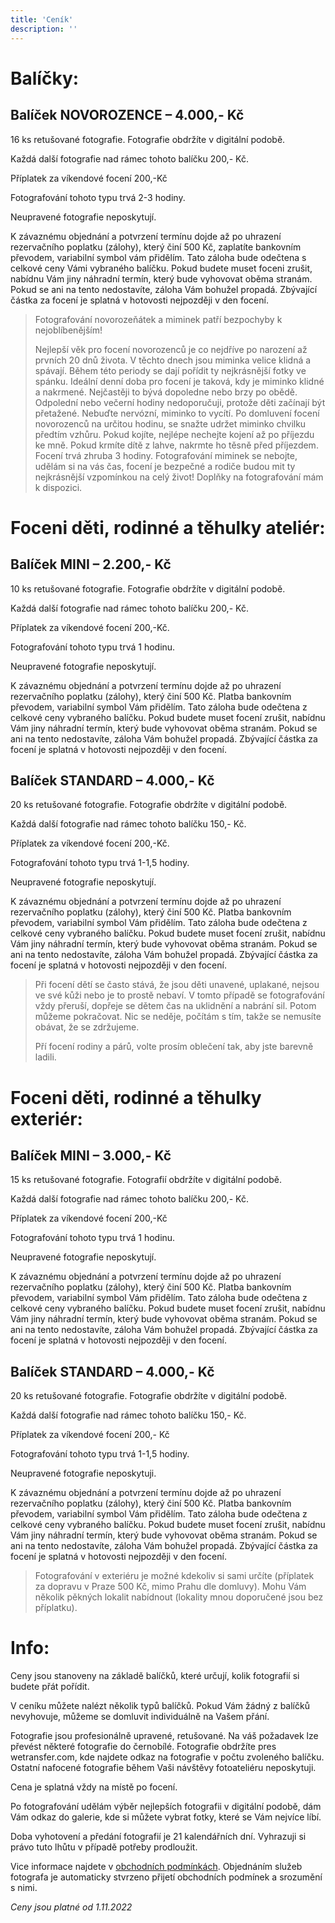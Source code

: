 ```yaml
---
title: 'Ceník'
description: ''
---
```


# Balíčky:

## Balíček NOVOROZENCE – 4.000,- Kč

16 ks retušované fotografie. Fotografie obdržíte v digitální podobě.

Každá další fotografie nad rámec tohoto balíčku 200,- Kč.

Příplatek za víkendové focení 200,-Kč

Fotografování tohoto typu trvá 2-3 hodiny.

Neupravené fotografie neposkytují.

K závaznému objednání a potvrzení termínu dojde až po uhrazení rezervačního poplatku (zálohy), který činí 500 Kč, zaplatíte bankovním převodem, variabilní symbol vám přidělím. Tato záloha bude odečtena s celkové ceny Vámi vybraného balíčku. Pokud budete muset foceni zrušit, nabídnu Vám jiny náhradní termín, který bude vyhovovat oběma stranám. Pokud se ani na tento nedostavíte, záloha Vám bohužel propadá. Zbývající částka za focení je splatná v hotovosti nejpozději v den focení.

> Fotografování novorozeňátek a miminek patří bezpochyby k nejoblíbenějším!
>
> Nejlepší věk pro focení novorozenců je co nejdříve po narození až prvních 20 dnů života. V těchto dnech jsou miminka velice klidná a spávají. Během této periody se dají pořídit ty nejkrásnější fotky ve spánku. Ideální denní doba pro focení je taková, kdy je miminko klidné a nakrmené. Nejčastěji to bývá dopoledne nebo brzy po obědě. Odpolední nebo večerní hodiny nedoporučuji, protože děti začínají být přetažené. Nebuďte nervózní, miminko to vycítí. Po domluvení focení novorozenců na určitou hodinu, se snažte udržet miminko chvilku předtím vzhůru. Pokud kojíte, nejlépe nechejte kojení až po příjezdu ke mně. Pokud krmíte dítě z lahve, nakrmte ho těsně před příjezdem. Focení trvá zhruba 3 hodiny. Fotografování miminek se nebojte, udělám si na vás čas, focení je bezpečné a rodiče budou mit ty nejkrásnější vzpomínkou na celý život! Doplňky na fotografování mám k dispozici.

# **Foceni děti, rodinné a těhulky ateliér:**

## Balíček MINI – 2.200,- Kč

10 ks retušované fotografie. Fotografie obdržíte v digitální podobě.

Každá další fotografie nad rámec tohoto balíčku 200,- Kč.

Příplatek za víkendové focení 200,-Kč.

Fotografování tohoto typu trvá 1 hodinu.

Neupravené fotografie neposkytují.

K závaznému objednání a potvrzení termínu dojde až po uhrazení rezervačního poplatku (zálohy), který činí 500 Kč. Platba bankovním převodem, variabilní symbol Vám přidělím. Tato záloha bude odečtena z celkové ceny vybraného balíčku. Pokud budete muset focení zrušit, nabídnu Vám jiny náhradní termín, který bude vyhovovat oběma stranám. Pokud se ani na tento nedostavíte, záloha Vám bohužel propadá. Zbývající částka za focení je splatná v hotovosti nejpozději v den focení.

## Balíček STANDARD – 4.000,- Kč

20 ks retušované fotografie. Fotografie obdržíte v digitální podobě.

Každá další fotografie nad rámec tohoto balíčku 150,- Kč.

Příplatek za víkendové focení 200,-Kč.

Fotografování tohoto typu trvá 1-1,5 hodiny.

Neupravené fotografie neposkytují.

K závaznému objednání a potvrzení termínu dojde až po uhrazení rezervačního poplatku (zálohy), který činí 500 Kč. Platba bankovním převodem, variabilní symbol Vám přidělím. Tato záloha bude odečtena z celkové ceny vybraného balíčku. Pokud budete muset focení zrušit, nabídnu Vám jiny náhradní termín, který bude vyhovovat oběma stranám. Pokud se ani na tento nedostavíte, záloha Vám bohužel propadá. Zbývající částka za focení je splatná v hotovosti nejpozději v den focení.

> Při focení dětí se často stává, že jsou děti unavené, uplakané, nejsou ve své kůži nebo je to prostě nebaví. V tomto případě se fotografování vždy přeruší, dopřeje se dětem čas na uklidnění a nabrání sil. Potom můžeme pokračovat. Nic se neděje, počítám s tím, takže se nemusíte obávat, že se zdržujeme.
>
> Pří focení rodiny a párů, volte prosím oblečení tak, aby jste barevně ladili.

# **Foceni děti, rodinné a těhulky exteriér:**

## Balíček MINI – 3.000,- Kč

15 ks retušované fotografie. Fotografií obdržíte v digitální podobě.

Každá další fotografie nad rámec tohoto balíčku 200,- Kč.

Příplatek za víkendové focení 200,-Kč

Fotografování tohoto typu trvá 1 hodinu.

Neupravené fotografie neposkytují.

K závaznému objednání a potvrzení termínu dojde až po uhrazení rezervačního poplatku (zálohy), který činí 500 Kč. Platba bankovním převodem, variabilní symbol Vám přidělím. Tato záloha bude odečtena z celkové ceny vybraného balíčku. Pokud budete muset focení zrušit, nabídnu Vám jiny náhradní termín, který bude vyhovovat oběma stranám. Pokud se ani na tento nedostavíte, záloha Vám bohužel propadá. Zbývající částka za focení je splatná v hotovosti nejpozději v den focení.

## Balíček STANDARD – 4.000,- Kč

20 ks retušované fotografie. Fotografie obdržíte v digitální podobě.

Každá další fotografie nad rámec tohoto balíčku 150,- Kč.

Příplatek za víkendové focení 200,- Kč

Fotografování tohoto typu trvá 1-1,5 hodiny.

Neupravené fotografie neposkytuji.

K závaznému objednání a potvrzení termínu dojde až po uhrazení rezervačního poplatku (zálohy), který činí 500 Kč. Platba bankovním převodem, variabilní symbol Vám přidělím. Tato záloha bude odečtena z celkové ceny vybraného balíčku. Pokud budete muset focení zrušit, nabídnu Vám jiny náhradní termín, který bude vyhovovat oběma stranám. Pokud se ani na tento nedostavíte, záloha Vám bohužel propadá. Zbývající částka za focení je splatná v hotovosti nejpozději v den focení.

> Fotografování v exteriéru je možné kdekoliv si sami určíte (příplatek za dopravu v Praze 500 Kč, mimo Prahu dle domluvy). Mohu Vám několik pěkných lokalit nabídnout (lokality mnou doporučené jsou bez příplatku).

# Info: 

Ceny jsou stanoveny na základě balíčků, které určují, kolik fotografií si budete přát pořídit.

V ceníku můžete nalézt několik typů balíčků. Pokud Vám žádný z balíčků nevyhovuje, můžeme se domluvit individuálně na Vašem přání.

Fotografie jsou profesionálně upravené, retušované. Na váš požadavek lze převést některé fotografie do černobílé.
Fotografie obdržíte pres wetransfer.com, kde najdete odkaz na fotografie v počtu zvoleného balíčku. Ostatní nafocené fotografie během Vaši návštěvy fotoateliéru neposkytuji.

Cena je splatná vždy na místě po focení.

Po fotografování udělám výběr nejlepších fotografii v digitální podobě, dám Vám odkaz do galerie, kde si můžete vybrat fotky, které se Vám nejvíce líbí.

Doba vyhotovení a předání fotografií je 21 kalendářních dní. Vyhrazuji si právo tuto lhůtu v případě potřeby prodloužit.

Vice informace najdete v [obchodních podmínkách](/policy). Objednáním služeb fotografa je automaticky stvrzeno přijetí obchodních podmínek a srozumění s nimi.

_Ceny jsou platné od 1.11.2022_
